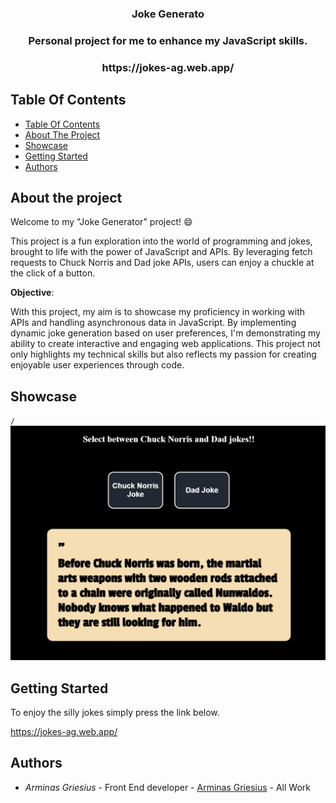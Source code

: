 <h3 align="center">Joke Generato</h3>

<h3 align="center">Personal project for me to enhance my JavaScript skills.</h3>

<h3 align="center">https://jokes-ag.web.app/</h3>

## Table Of Contents

- [Table Of Contents](#table-of-contents)
- [About The Project](#about-the-project)
- [Showcase](#showcase)
- [Getting Started](#getting-started)
- [Authors](#authors)

## About the project

Welcome to my "Joke Generator" project! 😄

This project is a fun exploration into the world of programming and jokes, brought to life with the power of JavaScript and APIs. By leveraging fetch requests to Chuck Norris and Dad joke APIs, users can enjoy a chuckle at the click of a button.

**Objective**:

With this project, my aim is to showcase my proficiency in working with APIs and handling asynchronous data in JavaScript. By implementing dynamic joke generation based on user preferences, I'm demonstrating my ability to create interactive and engaging web applications. This project not only highlights my technical skills but also reflects my passion for creating enjoyable user experiences through code.

## Showcase

`/`
![Home Page](screenshots/1.PNG)


## Getting Started

To enjoy the silly jokes simply press the link below.

https://jokes-ag.web.app/


## Authors

- _Arminas Griesius_ - Front End developer - [Arminas Griesius](https://github.com/ArminasGriesius) - All Work

